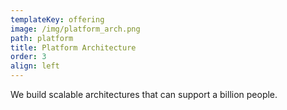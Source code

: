 ```yaml
---
templateKey: offering
image: /img/platform_arch.png
path: platform
title: Platform Architecture
order: 3
align: left
---
```


We build scalable architectures that can support a billion people.
